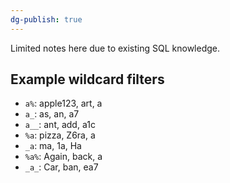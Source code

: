 ```yaml
---
dg-publish: true
---
```

Limited notes here due to existing SQL knowledge.

## Example wildcard filters

- `a%`: apple123, art, a
- `a_`: as, an, a7
- `a__`: ant, add, a1c
- `%a`: pizza, Z6ra, a
- `_a`: ma, 1a, Ha
- `%a%`: Again, back, a
- `_a_`: Car, ban, ea7

